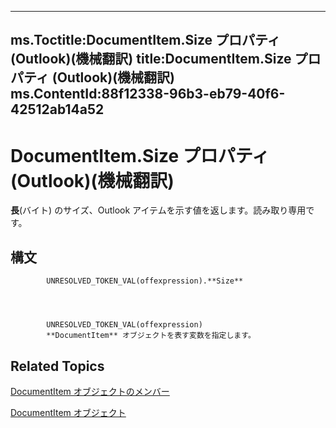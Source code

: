 

---
ms.Toctitle:DocumentItem.Size プロパティ (Outlook)(機械翻訳)
title:DocumentItem.Size プロパティ (Outlook)(機械翻訳)
ms.ContentId:88f12338-96b3-eb79-40f6-42512ab14a52
---
# DocumentItem.Size プロパティ (Outlook)(機械翻訳)




**長**(バイト) のサイズ、Outlook アイテムを示す値を返します。読み取り専用です。

## 構文

            UNRESOLVED_TOKEN_VAL(offexpression).**Size**




            UNRESOLVED_TOKEN_VAL(offexpression)
            **DocumentItem** オブジェクトを表す変数を指定します。



## Related Topics

[DocumentItem オブジェクトのメンバー](2c6d563b-39cb-9cb3-3bfe-93fe595325cf.md)

[DocumentItem オブジェクト](7b0a6af0-6632-3ff6-841f-5b081d0d68d8.md)




